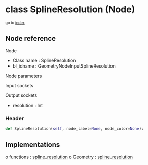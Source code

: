 # class SplineResolution (Node)

<sub>go to [index](/docs/index.md)</sub>

## Node reference

Node
 - Class name : SplineResolution
 - bl_idname : GeometryNodeInputSplineResolution

Node parameters

Input sockets

Output sockets
 - resolution : Int

### Header

``` python
def SplineResolution(self, node_label=None, node_color=None):
```

## Implementations

o functions : [spline_resolution](/docs/classes/spline_resolution.md)
o Geometry : [spline_resolution](/docs/classes/spline_resolution.md) 

